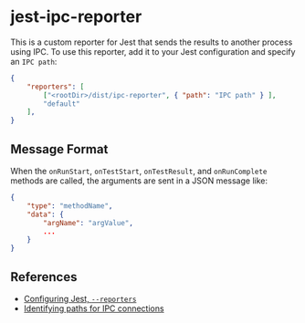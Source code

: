 # jest-ipc-reporter

This is a custom reporter for Jest that sends the results to another process using IPC. To use this reporter, add it to your Jest configuration and specify an `IPC path`:
```json
{
    "reporters": [
        ["<rootDir>/dist/ipc-reporter", { "path": "IPC path" } ],
        "default"
    ],
}
```


## Message Format

When the `onRunStart`, `onTestStart`, `onTestResult`, and `onRunComplete` methods are called, the arguments are sent in a JSON message like:
```json
{
    "type": "methodName",
    "data": {
        "argName": "argValue",
        ...
    }
}
```


## References

- [Configuring Jest, `--reporters`](http://facebook.github.io/jest/docs/en/configuration.html#reporters-array-modulename-modulename-options)
- [Identifying paths for IPC connections](https://nodejs.org/api/net.html#net_identifying_paths_for_ipc_connections)

